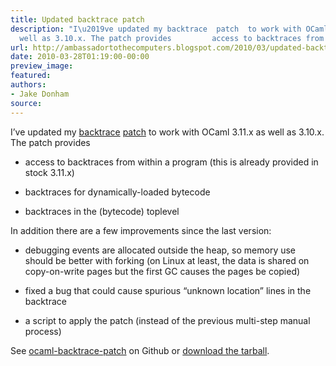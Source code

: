 ```yaml
---
title: Updated backtrace patch
description: "I\u2019ve updated my backtrace  patch  to work with OCaml 3.11.x as
  well as 3.10.x. The patch provides         access to backtraces from within a..."
url: http://ambassadortothecomputers.blogspot.com/2010/03/updated-backtrace-patch.html
date: 2010-03-28T01:19:00-00:00
preview_image:
featured:
authors:
- Jake Donham
source:
---
```


<p>I&rsquo;ve updated my <a href="http://skydeck.com/blog/programming/stack-traces-in-ocaml">backtrace</a> <a href="http://skydeck.com/blog/programming/more-stack-traces-in-ocaml">patch</a> to work with OCaml 3.11.x as well as 3.10.x. The patch provides</p> 
 
<ul> 
<li> 
<p>access to backtraces from within a program (this is already provided in stock 3.11.x)</p> 
</li> 
 
<li> 
<p>backtraces for dynamically-loaded bytecode</p> 
</li> 
 
<li> 
<p>backtraces in the (bytecode) toplevel</p> 
</li> 
</ul> 
 
<p>In addition there are a few improvements since the last version:</p> 
 
<ul> 
<li> 
<p>debugging events are allocated outside the heap, so memory use should be better with forking (on Linux at least, the data is shared on copy-on-write pages but the first GC causes the pages be copied)</p> 
</li> 
 
<li> 
<p>fixed a bug that could cause spurious &ldquo;unknown location&rdquo; lines in the backtrace</p> 
</li> 
 
<li> 
<p>a script to apply the patch (instead of the previous multi-step manual process)</p> 
</li> 
</ul> 
 
<p>See <a href="http://github.com/jaked/ocaml-backtrace-patch">ocaml-backtrace-patch</a> on Github or <a href="http://github.com/downloads/jaked/ocaml-backtrace-patch/ocaml-backtrace-patch-0.5.tar.gz - [404 Not Found]">download the tarball</a>.</p>
